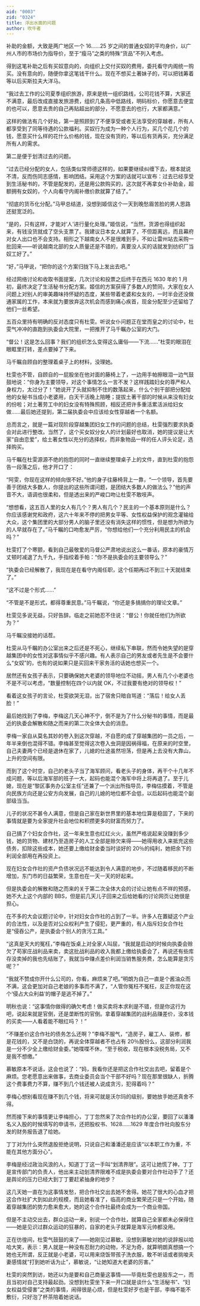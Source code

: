 ```yaml
---
aid: "0003"
zid: "0324"
title: 浮出水面的问题
author: 吹牛者
---
```


补助的金额，大致是两广地区一个 16……25 岁之间的普通女奴的平均身价，以广州人市的市场价为指导价，至于“瘦马”之类的特殊“货品”不列入考虑。

得到这笔补助之后有买奴意向的，向组织上交付买奴的费用，委托看守内阁统一购买。没有意向的，随便你拿这笔钱干什么。现在不想买土著妹子的，可以把钱筹着等以后买斯拉夫大洋马。

“我过去工作的公司夏季组织旅游，原来是统一组织路线，公司花钱不算，大家还不满意，最后改成直接发旅游费，组织几条高中低路线，明码标价，你愿意去便宜的也可以，愿意去贵的自己再贴超出的部分，不愿意去的也行，大家都满意。”

这样的做法有几个好处，第一是照顾到了不便享受或者无法享受的穿越者，所有人都享受到了同等待遇的公款福利。买奴行为成为一种个人行为，买几个花几个的钱，愿意买什么样的花什么价格的钱，现在没有货的，等以后有货再买，充分满足所有人的需求。

第二是便于划清过去的问题。

“过去已经分配的女人，包括类似常师德这样的，如果要继续纠缠下去，根本就说不清，反而伤同志感情，影响团结。采用这个方案的话就可以宣布：过去已经享受到生活秘书的，不管是配发的，还是用公款购买的，这次就不再拿女仆补助金，超额拥有女奴的，个人向看守内阁补缴价款就算了结了。”

“彻底的货币化分配。”马甲总结道，没想到姬信这个一天到晚愁眉苦脸的男人思路还挺宽泛的。

“是的，只有这样，才能对‘人’进行量化处理。”姬信说，“当然，货源也得组织起来，有钱没货就成了空头支票了。我建议日本女人就算了，不但距离远，而且幕府对女人出口也不会支持。相形之下越南女人不是很难到手，不如让雷州站去采购一批回来——听说越南北部的女人质量还是不错的，真要没人买的话就发到纺织厂当奴工好了。”

“好，”马甲说，“把你的这个方案归拢下马上发出去吧。”

经过网络讨论和收取书面提案，几次讨论和投票之后终于在西元 1630 年的 1 月初，最终决定了生活秘书分配方案。姬信的方案获得了多数人的赞同，大家在女人问题上对别人的审美趣味持怀疑的态度，某些带着老婆和女友的，一时半会还没做通家属的工作，本来就为要放弃这次机会而感到痛心疾首，现金分配至少还留给了他们一丝希望。

五百众里持有明确的反对态度只有杜雯。听说女仆问题正在堂而皇之的讨论中，杜雯气冲冲的直跑到执委会大院里，一把推开了马千瞩办公室的大门。

“督公！这是怎么回事？我们的组织怎么变得这么庸俗——下流……”杜雯的眼泪在眼眶里打转，差点要掉了下来。

马千瞩自顾自的整理着桌子上的材料，没理她。

杜雯也不管，自顾自的一屁股坐在他对面的藤椅上了，一边用手帕擦眼泪一边气鼓鼓地说：“你身为主要领导，对这个事情怎么一言不发？这样践踏妇女的尊严和人身权力，太过分了！”她说开了头就抑制不住的数落起来，什么个别干部把分配给他的女秘书当成小老婆用，白天干活晚上陪睡；提拔土著干部的时候从来没有妇女的份啦；对土著劳工中的妇女没有特殊照顾，相反还把许多重活累活派给妇女做……最后她还提到，第二届执委会中应该给女性穿越者一个名额。

总而言之，就是一篇对现阶段穿越集团妇女工作的问题的总结，杜雯强烈要求执委会对此进行整改。当然了，这个买女奴分女人的计划最好也取消，她的提议是让大家“自由恋爱”，给土著女性以充分的选择权，而非象物品一样的任人评头论足，选择购买。

马千瞩在杜雯源源不绝的抱怨的同时一直继续整理桌子上的文件，直到杜雯的抱怨告一段落之后，他才开口了：

“阿雯，你现在这样的倾向很不好。”他的身子往藤椅背上一靠，“一个领导，首先要善于团结大多数人，你提出的这些所谓问题，是团结大多数人的做法么？”他的声音不大，语调也很柔和，但是透出来的严峻口吻让杜雯不敢吱声。

“想想看，这五百人里的女人有几个？男人有几个？民主的一个基本原则是什么？你应该感谢党和政府，这六十年来不停的把男女平等、女性权益保护的观念灌输给大众，这个集团里的大部分男人的脑子里还没有消失这样的惯性，但是想为所欲为的人早就存在了。”马千瞩的口吻愈发严厉，“你想给他们一个充分利用民主的机会吗？”

杜雯打了个寒颤，看到自己最敬爱的马督公严肃地说出这么一番话，原本的豪情万丈顿时减退了九千九，手指绞着手帕：“你不是执委会的主要领导么？”

“执委会已经解散了，我现在是在看守内阁任职，这个任期再过不到三十天就结束了。”

“这不过是个形式……”

“不管是不是形式，都得尊重民意。”马千瞩说，“你还是多搞搞你的理论文章。”

杜雯见多说无益，只好告辞。临走之前她忍不住说：“督公！你就任他们为所欲为？”

马千瞩没接她的话茬。

杜雯从马千瞩的办公室出来之后还是不死心，继续私下串联，然而令她失望的是穿越集团中的女性对这事情似乎不感兴趣。有人表示自己的男友或者先生是不会要什么“女奴”的，也有的说如果只是买回来干家务活的话她也想买一个。

居然还有女孩子表示，只要确保她大老婆的领导地位不动摇，男人有几个小老婆也不是不可以考虑，“数量控制在四个以内就 OK，不过我要有绝对的领导权！”

看着这女孩子的言论，杜雯欲哭无泪，出了宿舍只暗自骂道：“落后！给女人丢脸！”

最后她找到了李梅，李梅这几天心神不宁，倒不是为了什么分秘书的事情，而是最近的执委会解散和随之而来的第二次全体大会的消息。

李梅一家自从莫名其妙的卷入到这次穿越，不自愿的成了穿越集团的一员之后，一年半来倒也混得不错。李梅甚至觉得这次卷入虫洞是因祸得福，在原来的时空里，自己夫妻两个已经是退休在家了，儿媳的仕途虽然坦荡，但是再上去没有大靠山，上升的空间有限。

而到了这个时空，自己的老头子当了海军顾问，看老头子的身体，再干个十几年不成问题，等以后海军部的班子一大，起码也能混个海军中将上将再退了。至于儿媳，现在是“黎区事务办公室主任”还兼了一个派出所指导员，李梅估摸着，不管是向民族方向还是公安方向发展，自己的儿媳的地位都不会低，以后起码也能混个副部级当当。

儿子的状况不甚令人满意，但是自己家在新世界里的基本地位算是稳固了，下来的事情就是要为全家提升社会地位和积攒更多的财富而努力了。

自己搞了个妇女合作社，这一年来生意也红红火火，虽然严格说起来没赚到多少钱，她的货物、建材乃至造房子的人工全部是赊欠来得——她得用收入来抵充这些债务，扣除这些成本，她还要上缴给财金委当时谈好的 20％的纯利，她把余下的利润全部用在再投资上。

现在妇女合作社的资产负债状况远不能达到令人满意的地步，不过随着移民的不断增加，东门市的日益繁荣，生意也在一天一天的好起来。

但是执委会的解散和随之而来的关于第二次全体大会的讨论让她有点不祥的预感，她不大上这个内部的 BBS，但是前几天儿子回来之后给她看的讨论网页让她很是担心。

在不多的大会议题讨论中，针对妇女合作社的占到了一半。许多人在置疑这个产业的合法性，以及是否对公众权利产生了侵犯，更严重的，有人指斥妇女合作社是“侵吞公产，是执委会个别人的贪污工具。”

“这真是天大的冤枉，”李梅在饭桌上对全家人叫屈，“我就是启动的时候向执委会赊欠了苟家庄战利品来卖，卖这批战利品的收入我都上缴给执委会了，再说还有些库存没卖掉的我也先结账了，我就当中赚点差价利润当销售服务费，怎么能算是贪污呢？”

“我就不赞成你开什么公司的，你看，麻烦来了吧。”明朗为自己一直是个酱油众而不满，这会更加对自己老娘的多事而不满了，“人管你冤枉不冤枉，反正你现在这个‘侵占大众利益’的帽子是逃不掉了。”

明秋也说：“这事情你做得的确欠考虑！做买卖将本求利是不错，但是你这行为吧，说起来就是官倒，还是垄断性的官倒。拿着穿越集团的战利品赚差价，没本钱的买卖——人看着能不眼红吗？！”

“不赚差价这合作社的债务怎么还啊？”李梅不服气，“造房子，雇工人、装修，都是花钱的，又不是白饶的，再说全体穿越者不也占有 20％股份么，这部分利润我是一分不少全上缴给财金委。”她喋喋不休，“至于税收，现在根本没税务局，又不是我不想缴。”

慕敏原本不说话，这会也说了：“妈，我看你还是把这合作社交出去吧，留着是个麻烦。您老愿意出来做事，去商业委员会当个干部不好吗？现在那里很缺人，折腾这个费事费力不算，赚不到几个钱还被人说成贪污，犯得着吗？”

李梅心想别看现在赚不到几个钱，将来可就是沃尔玛的级别，要她放手她还真舍不得。

然而接下来的事情更让李梅担心，丁丁忽然来了次合作社的办公室，要回了以潘潘名义入股的时候填写的申请书，还把股权书、1628……1629 年度合作社向股东分发的财务报告退了给她。

丁丁对为什么突然退股拒绝说明，只说自己和潘潘还是应该“以本职工作为重，不能在其他方面分心”。

李梅是经过政治风浪的人，知道丁丁这一手叫“划清界限”。这可让她慌了神，丁丁是宣传部门的负责人，他出来主动划清界限难不成是执委会要对合作社动手了？还是舆论的压力已经大到丁丁要赶紧抽身的地步？

这几天她一直在为这事情发愁，把合作社交出去她不舍得。她花了很大的心血才把这合作社扩大到如此的规模，而且她看准了，临高的商业繁荣还只是一个开始，随着穿越集团的势力愈来愈大，她的这个合作社最终会成为一个商业帝国。

但是不主动交出去，群众运动一来，别说一个合作社，就算自己全家都未必保得住——她是见识过群众运动的狂暴的，自家的老头子就算是海军元帅都没用。

正在彷徨间，杜雯气鼓鼓的来了——她刚见过慕敏，没想到慕敏对她的说辞报以哈哈大笑，表示：男人就是一种没有忍耐力的动物，不足为奇，就算明朗真想搞一个她也无所谓，反正就是小老婆，可以用来烧饭带孩子洗衣服，敢不听话或者挑唆夫妻感情就“打到她听话为止”，慕敏说，“让她知道大老婆的厉害。”

杜雯的突然到访，她还以为是要和自己商量这事情——毕竟杜雯也是股东之一，而且当初对自己支持最起劲。没想到杜雯坐下来一开口就是谈什么“生活秘书”、“妇女权益受侵害”之类的事情，闹得很是心烦，但是杜雯好歹也是干部，李梅不能不敷衍，只好泡了杯茶陪着她说话。
